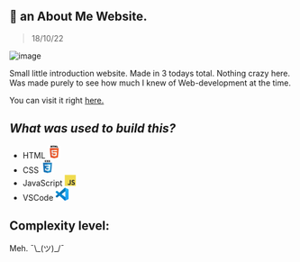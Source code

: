 ## 🎫 an About Me Website.

> 18/10/22

![image](https://github.com/user-attachments/assets/9f13de72-f22a-40dd-a3f6-7b9ad53b05cb)


Small little introduction website. Made in 3 todays total.
Nothing crazy here. Was made purely to see how much I knew of Web-development at the time.

You can visit it right [here.]([https://euigor.github.io/projeto-mini-portfolio/](https://rottentanx.github.io/about-me-website/))


## *What was used to build this?*

- HTML <a href="https://www.w3.org/html/" target="_blank" rel="noreferrer"> <img src="https://raw.githubusercontent.com/devicons/devicon/master/icons/html5/html5-original-wordmark.svg" alt="html5" width="23" height="23"/> </a>
- CSS <a href="https://www.w3schools.com/css/" target="_blank" rel="noreferrer"> <img src="https://raw.githubusercontent.com/devicons/devicon/master/icons/css3/css3-original-wordmark.svg" alt="css3" width="23" height="23"/> </a>
- JavaScript  <a href="https://developer.mozilla.org/en-US/docs/Web/JavaScript" target="_blank" rel="noreferrer"> <img src="https://raw.githubusercontent.com/devicons/devicon/master/icons/javascript/javascript-original.svg" alt="javascript" width="20" height="20"/> </a>
- VSCode <a href="https://code.visualstudio.com" target="_blank" rel="noreferrer"><img src="https://github.com/devicons/devicon/blob/master/icons/vscode/vscode-original.svg" alt="vscode" width="23" height="23"/> </a>


## Complexity level:

<p>Meh. ¯\_(ツ)_/¯</p>
  
  
